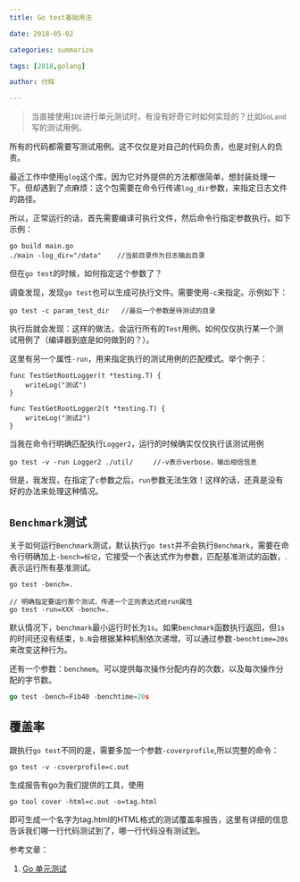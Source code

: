 ```yaml
---
title: Go test基础用法

date: 2018-05-02

categories: summarize

tags: [2018,golang]

author: 付辉

---
```


> 当直接使用`IDE`进行单元测试时，有没有好奇它时如何实现的？比如`GoLand`写的测试用例。

所有的代码都需要写测试用例。这不仅仅是对自己的代码负责，也是对别人的负责。

最近工作中使用`glog`这个库，因为它对外提供的方法都很简单，想封装处理一下。但却遇到了点麻烦：这个包需要在命令行传递`log_dir`参数，来指定日志文件的路径。

所以，正常运行的话，首先需要编译可执行文件，然后命令行指定参数执行。如下示例：
```
go build main.go
./main -log_dir="/data"    //当前目录作为日志输出目录
```

但在`go test`的时候，如何指定这个参数了？

调查发现，发现`go test`也可以生成可执行文件。需要使用`-c`来指定。示例如下：
```
go test -c param_test_dir   //最后一个参数是待测试的目录
```

执行后就会发现：这样的做法，会运行所有的`Test`用例。如何仅仅执行某一个测试用例了（编译器到底是如何做到的？）。

这里有另一个属性`-run`，用来指定执行的测试用例的匹配模式。举个例子：
```
func TestGetRootLogger(t *testing.T) {
	writeLog("测试")
}

func TestGetRootLogger2(t *testing.T) {
	writeLog("测试2")
}
```
当我在命令行明确匹配执行`Logger2`，运行的时候确实仅仅执行该测试用例
```
go test -v -run Logger2 ./util/     //-v表示verbose，输出相信信息
```

但是，我发现，在指定了`c`参数之后，`run`参数无法生效！这样的话，还真是没有好的办法来处理这种情况。

## `Benchmark`测试

关于如何运行`Benchmark`测试，默认执行`go test`并不会执行`Benchmark`，需要在命令行明确加上`-bench=标记`，它接受一个表达式作为参数，匹配基准测试的函数，.表示运行所有基准测试。
```
go test -bench=.

// 明确指定要运行那个测试，传递一个正则表达式给run属性
go test -run=XXX -bench=.
```

默认情况下，`benchmark`最小运行时长为`1s`。如果`benchmark`函数执行返回，但`1s`的时间还没有结束，`b.N`会根据某种机制依次递增。可以通过参数`-benchtime=20s`来改变这种行为。

还有一个参数：`benchmem`。可以提供每次操作分配内存的次数，以及每次操作分配的字节数。

```go
go test -bench=Fib40 -benchtime=20s
```

## 覆盖率

跟执行`go test`不同的是，需要多加一个参数`-coverprofile`,所以完整的命令：

```
go test -v -coverprofile=c.out
```

生成报告有go为我们提供的工具，使用
```
go tool cover -html=c.out -o=tag.html
```

即可生成一个名字为tag.html的HTML格式的测试覆盖率报告，这里有详细的信息告诉我们哪一行代码测试到了，哪一行代码没有测试到。

参考文章：

1. [Go 单元测试](http://www.flysnow.org/2017/05/16/go-in-action-go-unit-test.html)

